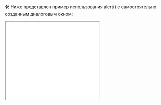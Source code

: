 🛠 Ниже представлен пример использования alert() с самостоятельно созданным диалоговым окном:

<iframe title="Название — alert() — Дока" src="../demos/vindi-r-VRrRVy/" height="250" sandbox></iframe>
